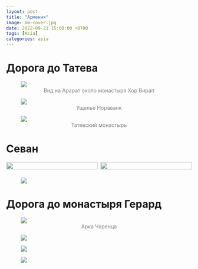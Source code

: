 ```yaml
---
layout: post
title: "Армения"
image: am-cover.jpg
date: 2022-09-21 15:00:00 +0700
tags: [Asia]
categories: asia
---
```


<style>
  .img-caption {
     text-align: center;
     color: gray;
  }
  
  .row {
    display: flex;
    padding-bottom: 1.6%;
  }

  .column1 {
    flex: 50.0%;
    padding-right: 0.8%;
  }
  
  .column2 {
    flex: 50.0%;
    padding-left: 0.8%;
  }
  
</style>

# Дорога до Татева

<figure>
    <img class="fullscreen" src="https://i.imgur.com/P2VlxbY.jpg" onClick="makeFullScreen(event)"> 
    <figcaption class='img-caption'>Вид на Арарат около монастыря Хор Вирап</figcaption>
</figure>


<figure>
    <img class="fullscreen" src="https://i.imgur.com/VKewzxa.jpg" onClick="makeFullScreen(event)"> 
    <figcaption class='img-caption'>Ущелье Нораванк</figcaption>
</figure>


<figure>
    <img class="fullscreen" src="https://i.imgur.com/SZ8WTlS.jpg" onClick="makeFullScreen(event)"> 
    <figcaption class='img-caption'>Татевский монастырь</figcaption>
</figure>


# Севан

<div class="row">
  <div class="column1">
    <img class="fullscreen" src="https://i.imgur.com/eavU3OO.jpg" style="width:100%" onClick="makeFullScreen(event)">
  </div>
  <div class="column2">
    <img class="fullscreen" src="https://i.imgur.com/VHcKyaa.jpg" style="width:100%" onClick="makeFullScreen(event)">
  </div>
</div>

<figure>
    <img class="fullscreen" src="https://i.imgur.com/LQxqeu4.jpg" onClick="makeFullScreen(event)"> 
    <figcaption class='img-caption'></figcaption>
</figure>

# Дорога до монастыря Герард

<figure>
    <img class="fullscreen" src="https://i.imgur.com/WexWGR7.jpg" onClick="makeFullScreen(event)"> 
    <figcaption class='img-caption'>Арка Чаренца</figcaption>
</figure>


<figure>
    <img class="fullscreen" src="https://i.imgur.com/dlo1a9A.jpg" onClick="makeFullScreen(event)"> 
    <figcaption class='img-caption'></figcaption>
</figure>

<figure>
    <img class="fullscreen" src="https://i.imgur.com/dlo1a9A.jpg" onClick="makeFullScreen(event)"> 
    <figcaption class='img-caption'></figcaption>
</figure>


<figure>
    <img class="fullscreen" src="https://i.imgur.com/yqcuu9S.jpg" onClick="makeFullScreen(event)"> 
    <figcaption class='img-caption'></figcaption>
</figure>
